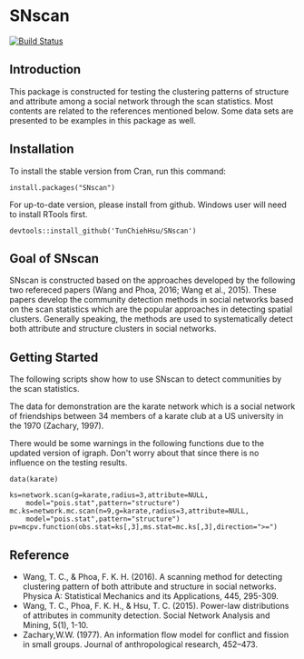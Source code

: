 # SNscan

[![Build Status](https://travis-ci.org/TunChiehHsu/SNscan.svg?branch=master)](https://travis-ci.org/TunChiehHsu/SNscan)

## Introduction 

This package is constructed for testing the clustering patterns of structure and attribute among a social network through the scan statistics. Most contents are related to the references mentioned below. Some data sets are presented to be examples in this package as well.

## Installation

To install the stable version from Cran, run this command:

```
install.packages("SNscan")
```

For up-to-date version, please install from github. Windows user will need to install RTools first.

```
devtools::install_github('TunChiehHsu/SNscan')
```

## Goal of SNscan

SNscan is constructed based on the approaches developed by the following two refereced papers (Wang and Phoa, 2016; Wang et al., 2015). These papers develop the community detection methods in social networks based on the scan statistics which are the popular approaches in detecting spatial clusters. Generally speaking, the methods are used to systematically detect both attribute and structure clusters in social networks.

## Getting Started

The following scripts show how to use SNscan to detect communities by the scan statistics.

The data for demonstration are the karate network which is a social network of friendships between 34 members of a karate club at a US university in the 1970 (Zachary, 1997).

There would be some warnings in the following functions due to the updated version of igraph. Don't worry about that since there is no influence on the testing results.

```
data(karate)

ks=network.scan(g=karate,radius=3,attribute=NULL,
	model="pois.stat",pattern="structure")	
mc.ks=network.mc.scan(n=9,g=karate,radius=3,attribute=NULL,
	model="pois.stat",pattern="structure")	
pv=mcpv.function(obs.stat=ks[,3],ms.stat=mc.ks[,3],direction=">=")

```

## Reference

- Wang, T. C., & Phoa, F. K. H. (2016). A scanning method for detecting clustering pattern of both attribute and structure in social networks. Physica A: Statistical Mechanics and its Applications, 445, 295-309.
- Wang, T. C., Phoa, F. K. H., & Hsu, T. C. (2015). Power-law distributions of attributes in community detection. Social Network Analysis and Mining, 5(1), 1-10.
- Zachary,W.W. (1977). An information flow model for conflict and fission in small groups. Journal of anthropological research, 452–473.
